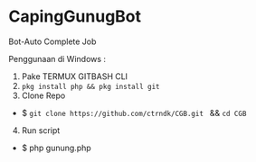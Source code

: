 # CapingGunugBot
Bot-Auto Complete Job 

Penggunaan di Windows :
1. Pake TERMUX GITBASH CLI
2. ```pkg install php && pkg install git```
3. Clone Repo
- $ ```git clone https://github.com/ctrndk/CGB.git ``` && ```cd CGB```
4. Run script
- $ php gunung.php

